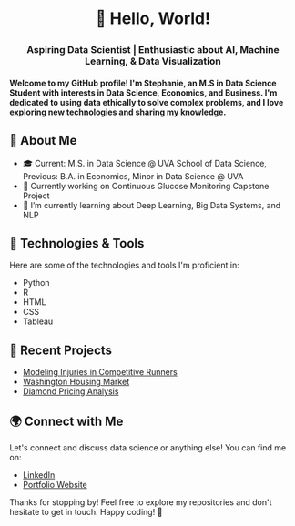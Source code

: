 # <p align="center">👋 Hello, World!</p>

### <p align="center">Aspiring Data Scientist | Enthusiastic about AI, Machine Learning, & Data Visualization</p>

#### <p algin="center">Welcome to my GitHub profile! I'm Stephanie, an M.S in Data Science Student with interests in Data Science, Economics, and Business. I'm dedicated to using data ethically to solve complex problems, and I love exploring new technologies and sharing my knowledge.</p>

## 🚀 About Me

- 🎓  Current: M.S. in Data Science @ UVA School of Data Science, Previous: B.A. in Economics, Minor in Data Science @ UVA
- 💼 Currently working on Continuous Glucose Monitoring Capstone Project
- 🌱 I’m currently learning about Deep Learning, Big Data Systems, and NLP

## 🔧 Technologies & Tools

Here are some of the technologies and tools I'm proficient in:

- Python
- R
- HTML
- CSS
- Tableau


## 🌱 Recent Projects

- [Modeling Injuries in Competitive Runners](https://github.com/sfissel/modeling-injuries-in-runners-project)
- [Washington Housing Market](https://github.com/sfissel/washington-housing-market-project)
- [Diamond Pricing Analysis](https://github.com/sfissel/diamond-pricing-analysis-project)


## 🌍 Connect with Me

Let's connect and discuss data science or anything else! You can find me on:

- [LinkedIn](https://www.linkedin.com/in/stephaniefissel/)
- [Portfolio Website](https://sfissel.github.io/)

<!-- 
## 📊 GitHub Stats

![Your GitHub Stats](https://github-readme-stats.vercel.app/api?username=sfissel&show_icons=true&hide_title=true)
-->

Thanks for stopping by! Feel free to explore my repositories and don't hesitate to get in touch. Happy coding! 🚀
